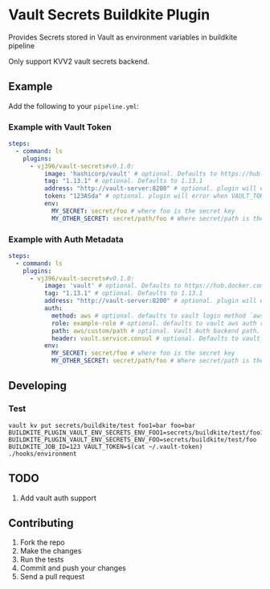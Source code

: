 # Vault Secrets Buildkite Plugin

Provides Secrets stored in Vault as environment variables in buildkite pipeline

Only support KVV2 vault secrets backend.

## Example

Add the following to your `pipeline.yml`:

### Example with Vault Token
```yml
steps:
  - command: ls
    plugins:
      - vj396/vault-secrets#v0.1.0:
          image: 'hashicorp/vault' # optional. Defaults to https://hub.docker.com/hashicorp/vault
          tag: "1.13.1" # optional. Defaults to 1.13.1
          address: "http://vault-server:8200" # optional. plugin will error when VAULT_ADDR is also not in env.
          token: "123ASda" # optional. plugin will error when VAULT_TOKEN is also not in env. 
          env:
            MY_SECRET: secret/foo # where foo is the secret key
            MY_OTHER_SECRET: secret/path/foo # Where secret/path is the vault path to the secret and foo is the secret key
```

### Example with Auth Metadata
```yml
steps:
  - command: ls
    plugins:
      - vj396/vault-secrets#v0.1.0:
          image: 'vault' # optional. Defaults to https://hub.docker.com/_/vault
          tag: "1.13.1" # optional. Defaults to 1.13.1
          address: "http://vault-server:8200" # optional. plugin will error when VAULT_ADDR is also not in env.
          auth:
            method: aws # optional. defaults to vault login method `aws`
            role: example-role # optional. defaults to vault aws auth role `buildkite`
            path: aws/custom/path # optional. Vault Auth backend path. defaults to `aws`
            header: vault.service.consul # optional. Defaults to vault_addr server name
          env:
            MY_SECRET: secret/foo # where foo is the secret key
            MY_OTHER_SECRET: secret/path/foo # Where secret/path is the vault path to the secret and foo is the secret key
```
## Developing

### Test
```shell
vault kv put secrets/buildkite/test foo1=bar foo=bar
BUILDKITE_PLUGIN_VAULT_ENV_SECRETS_ENV_FOO1=secrets/buildkite/test/foo1 BUILDKITE_PLUGIN_VAULT_ENV_SECRETS_ENV_FOO=secrets/buildkite/test/foo  BUILDKITE_JOB_ID=123 VAULT_TOKEN=$(cat ~/.vault-token) ./hooks/environment
```

## TODO
1. Add vault auth support

## Contributing

1. Fork the repo
2. Make the changes
3. Run the tests
4. Commit and push your changes
5. Send a pull request